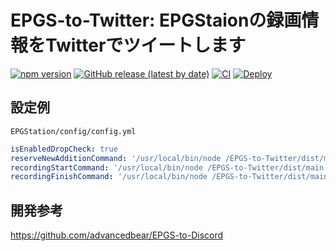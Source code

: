 # EPGS-to-Twitter: EPGStaionの録画情報をTwitterでツイートします
[![npm version](https://badge.fury.io/js/epgstotwitter.svg)](https://badge.fury.io/js/epgstotwitter)
[![GitHub release (latest by date)](https://img.shields.io/github/v/release/iamtakagi/epgs-to-twitter)](https://github.com/iamtakagi/epgs-to-twitter/releases)
[![CI](https://github.com/iamtakagi/epgs-to-twitter/actions/workflows/ci.yml/badge.svg?branch=master)](https://github.com/iamtakagi/epgs-to-twitter/actions/workflows/ci.yml)
[![Deploy](https://github.com/iamtakagi/epgs-to-twitter/actions/workflows/deploy.yml/badge.svg)](https://github.com/iamtakagi/epgs-to-twitter/actions/workflows/deploy.yml)

## 設定例
`EPGStation/config/config.yml`
```yml
isEnabledDropCheck: true
reserveNewAdditionCommand: '/usr/local/bin/node /EPGS-to-Twitter/dist/main.js reserve'
recordingStartCommand: '/usr/local/bin/node /EPGS-to-Twitter/dist/main.js start'
recordingFinishCommand: '/usr/local/bin/node /EPGS-to-Twitter/dist/main.js end'
```

## 開発参考
https://github.com/advancedbear/EPGS-to-Discord
